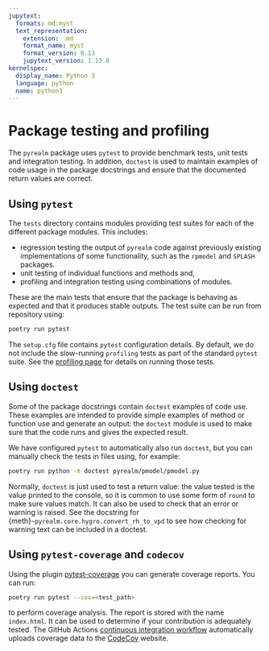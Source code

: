 ```yaml
---
jupytext:
  formats: md:myst
  text_representation:
    extension: .md
    format_name: myst
    format_version: 0.13
    jupytext_version: 1.13.8
kernelspec:
  display_name: Python 3
  language: python
  name: python3
---
```


# Package testing and profiling

The `pyrealm` package uses `pytest` to provide benchmark tests, unit tests and
integration testing. In addition, `doctest` is used to maintain examples of code usage
in the package docstrings and ensure that the documented return values are correct.

## Using `pytest`

The `tests` directory contains modules providing test suites for each of the different
package modules. This includes:

* regression testing the output of `pyrealm` code against previously existing
  implementations of some functionality, such as the `rpmodel` and `SPLASH` packages.
* unit testing of individual functions and methods and,
* profiling and integration testing using combinations of modules.

These are the main tests that ensure that the package is behaving as expected and that
it produces stable outputs. The test suite can be run from repository using:

```bash
poetry run pytest
```

The `setup.cfg` file contains `pytest` configuration details. By default, we do not
include the slow-running `profiling` tests as part of the standard `pytest` suite. See
the [profiling page](./profiling_and_benchmarking.md) for details on running those
tests.

## Using `doctest`

Some of the package docstrings contain `doctest` examples of code use. These examples
are intended to provide simple examples of method or function use and generate an
output: the `doctest` module is used to make sure that the code runs and gives the
expected result.

We have configured `pytest` to automatically also run `doctest`, but you can manually
check the tests in files using, for example:

```bash
poetry run python -m doctest pyrealm/pmodel/pmodel.py
```

Normally, `doctest` is just used to test a return value: the value tested is the value
printed to the console, so it is common to use some form of `round` to make sure values
match. It can also be used to check that an error or warning is raised. See the
docstring for {meth}`~pyrealm.core.hygro.convert_rh_to_vpd` to see how checking for
warning text can be included in a doctest.

## Using `pytest-coverage` and `codecov`

Using the plugin [pytest-coverage](https://pypi.org/project/pytest-cov/) you can
generate coverage reports. You can run:

```bash
poetry run pytest --cov=<test_path>
```

to perform coverage analysis. The report is stored with the name `index.html`. It can be
used to determine if your contribution is adequately tested. The GitHub Actions
[continuous integration workflow](./github_actions.md#pyrealm_ciyaml) automatically
uploads coverage data to the
[CodeCov](https://app.codecov.io/gh/ImperialCollegeLondon/pyrealm) website.
